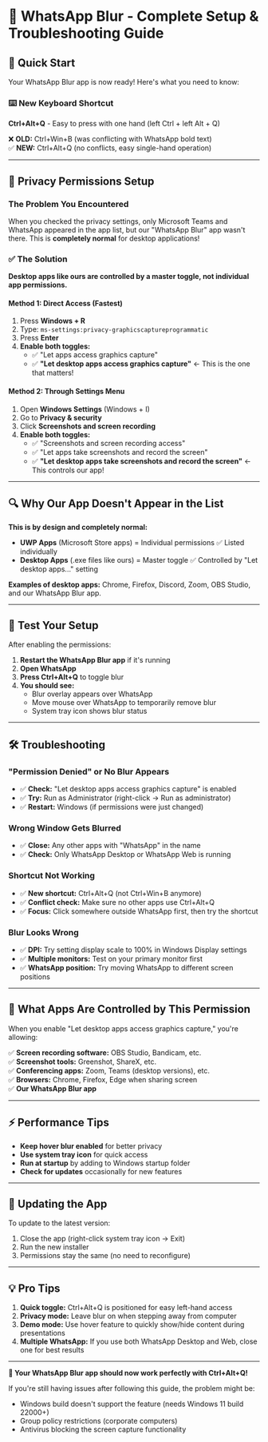 # 🔧 WhatsApp Blur - Complete Setup & Troubleshooting Guide

## 🚀 Quick Start

Your WhatsApp Blur app is now ready! Here's what you need to know:

### ⌨️ New Keyboard Shortcut

**Ctrl+Alt+Q** - Easy to press with one hand (left Ctrl + left Alt + Q)

❌ **OLD:** Ctrl+Win+B (was conflicting with WhatsApp bold text)  
✅ **NEW:** Ctrl+Alt+Q (no conflicts, easy single-hand operation)

---

## 🔐 Privacy Permissions Setup

### The Problem You Encountered

When you checked the privacy settings, only Microsoft Teams and WhatsApp appeared in the app list, but our "WhatsApp Blur" app wasn't there. This is **completely normal** for desktop applications!

### ✅ The Solution

**Desktop apps like ours are controlled by a master toggle, not individual app permissions.**

#### Method 1: Direct Access (Fastest)

1. Press **Windows + R**
2. Type: `ms-settings:privacy-graphicscaptureprogrammatic`
3. Press **Enter**
4. **Enable both toggles:**
   - ✅ "Let apps access graphics capture"
   - ✅ **"Let desktop apps access graphics capture"** ← This is the one that matters!

#### Method 2: Through Settings Menu

1. Open **Windows Settings** (Windows + I)
2. Go to **Privacy & security**
3. Click **Screenshots and screen recording**
4. **Enable both toggles:**
   - ✅ "Screenshots and screen recording access"
   - ✅ "Let apps take screenshots and record the screen"
   - ✅ **"Let desktop apps take screenshots and record the screen"** ← This controls our app!

---

## 🔍 Why Our App Doesn't Appear in the List

**This is by design and completely normal:**

- **UWP Apps** (Microsoft Store apps) = Individual permissions ✅ Listed individually
- **Desktop Apps** (.exe files like ours) = Master toggle ✅ Controlled by "Let desktop apps..." setting

**Examples of desktop apps:** Chrome, Firefox, Discord, Zoom, OBS Studio, and our WhatsApp Blur app.

---

## 🧪 Test Your Setup

After enabling the permissions:

1. **Restart the WhatsApp Blur app** if it's running
2. **Open WhatsApp**
3. **Press Ctrl+Alt+Q** to toggle blur
4. **You should see:**
   - Blur overlay appears over WhatsApp
   - Move mouse over WhatsApp to temporarily remove blur
   - System tray icon shows blur status

---

## 🛠️ Troubleshooting

### "Permission Denied" or No Blur Appears

- ✅ **Check:** "Let desktop apps access graphics capture" is enabled
- ✅ **Try:** Run as Administrator (right-click → Run as administrator)
- ✅ **Restart:** Windows (if permissions were just changed)

### Wrong Window Gets Blurred

- ✅ **Close:** Any other apps with "WhatsApp" in the name
- ✅ **Check:** Only WhatsApp Desktop or WhatsApp Web is running

### Shortcut Not Working

- ✅ **New shortcut:** Ctrl+Alt+Q (not Ctrl+Win+B anymore)
- ✅ **Conflict check:** Make sure no other apps use Ctrl+Alt+Q
- ✅ **Focus:** Click somewhere outside WhatsApp first, then try the shortcut

### Blur Looks Wrong

- ✅ **DPI:** Try setting display scale to 100% in Windows Display settings
- ✅ **Multiple monitors:** Test on your primary monitor first
- ✅ **WhatsApp position:** Try moving WhatsApp to different screen positions

---

## 📱 What Apps Are Controlled by This Permission

When you enable "Let desktop apps access graphics capture," you're allowing:

✅ **Screen recording software:** OBS Studio, Bandicam, etc.  
✅ **Screenshot tools:** Greenshot, ShareX, etc.  
✅ **Conferencing apps:** Zoom, Teams (desktop versions), etc.  
✅ **Browsers:** Chrome, Firefox, Edge when sharing screen  
✅ **Our WhatsApp Blur app**

---

## ⚡ Performance Tips

- **Keep hover blur enabled** for better privacy
- **Use system tray icon** for quick access
- **Run at startup** by adding to Windows startup folder
- **Check for updates** occasionally for new features

---

## 🔄 Updating the App

To update to the latest version:

1. Close the app (right-click system tray icon → Exit)
2. Run the new installer
3. Permissions stay the same (no need to reconfigure)

---

## 💡 Pro Tips

1. **Quick toggle:** Ctrl+Alt+Q is positioned for easy left-hand access
2. **Privacy mode:** Leave blur on when stepping away from computer
3. **Demo mode:** Use hover feature to quickly show/hide content during presentations
4. **Multiple WhatsApp:** If you use both WhatsApp Desktop and Web, close one for best results

---

**🎉 Your WhatsApp Blur app should now work perfectly with Ctrl+Alt+Q!**

If you're still having issues after following this guide, the problem might be:

- Windows build doesn't support the feature (needs Windows 11 build 22000+)
- Group policy restrictions (corporate computers)
- Antivirus blocking the screen capture functionality
